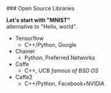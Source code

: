 <span>
### Open Source Libraries

**Let's start with "MNIST"**    
alternative to "Hello, world".

- Tensorflow
    - C++/Python, Google
- Chainer
    - Python, Preferred Networks
- Caffe
    - C++, UCB *famous of BSD OS*
- Caffe2
    - C++/Python, Facebook+NVIDIA
</span>
